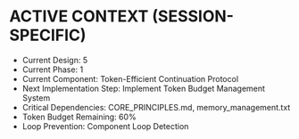 # ACTIVE CONTEXT (SESSION-SPECIFIC)
- Current Design: 5
- Current Phase: 1
- Current Component: Token-Efficient Continuation Protocol
- Next Implementation Step: Implement Token Budget Management System
- Critical Dependencies: CORE_PRINCIPLES.md, memory_management.txt
- Token Budget Remaining: 60%
- Loop Prevention: Component Loop Detection